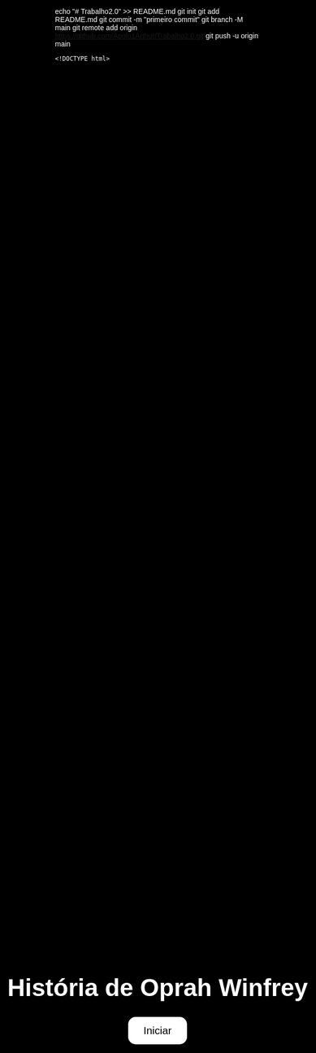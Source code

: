 echo "# Trabalho2.0" >> README.md 
git init 
git add README.md 
git commit -m "primeiro commit" 
git branch -M main 
git remote add origin https://github.com/Apolo1Arthur/Trabalho2.0.git
 git push -u origin main


    
    <!DOCTYPE html>
<html lang="pt-br">
<head>
  <meta charset="UTF-8" />
  <meta name="viewport" content="width=device-width, initial-scale=1.0"/>
  <title>História de Oprah Winfrey</title>
  <style>
    * {margin: 0; padding: 0; box-sizing: border-box;}
    html, body {
      width: 100%;
      height: 100%;
      overflow: hidden;
      font-family: sans-serif;
      background-color: black;
      color: white;
    }
    #slide {
      position: absolute;
      inset: 0;
      background-size: cover;
      background-position: center;
      display: flex;
      justify-content: center;
      align-items: center;
      flex-direction: column;
      padding: 40px;
      text-align: center;
      animation: fadeIn 1s ease forwards;
    }
    #textBox {
      max-width: 800px;
      background-color: rgba(0,0,0,0.6);
      border-radius: 15px;
      padding: 25px;
      font-size: 1.6rem;
      line-height: 1.5;
      animation: floatText 4s ease-in-out;
    }
    @keyframes fadeIn {
      from { opacity: 0; }
      to { opacity: 1; }
    }
    @keyframes floatText {
      0% {transform: translateY(50px) scale(0.9); opacity: 0;}
      50% {transform: translateY(0) scale(1.05); opacity: 1;}
      100% {transform: translateY(0) scale(1); opacity: 1;}
    }
    #controls {
      position: fixed;
      bottom: 20px;
      left: 50%;
      transform: translateX(-50%);
      display: flex;
      gap: 15px;
      z-index: 10;
    }
    button {
      padding: 12px 20px;
      border: none;
      border-radius: 10px;
      font-size: 1.1rem;
      cursor: pointer;
      background: rgba(255,255,255,0.8);
      transition: background 0.3s;
    }
    button:hover {
      background: white;
    }
    #introSlide {
      position: absolute;
      inset: 0;
      background: url('st0.jpg') no-repeat center center/cover;
      display: flex;
      justify-content: center;
      align-items: center;
      flex-direction: column;
      z-index: 999;
    }
    #introSlide h1 {
      font-size: 3rem;
      margin-bottom: 30px;
      text-shadow: 2px 2px 10px black;
    }
    #startBtn {
      padding: 15px 30px;
      font-size: 1.3rem;
      border-radius: 15px;
      background-color: #fff;
      color: #000;
    }
  </style>
</head>
<body>

<div id="introSlide">
  <h1>História de Oprah Winfrey</h1>
  <button id="startBtn">Iniciar</button>
</div>

<div id="slide">
  <div id="textBox"></div>
</div>

<div id="controls" style="display:none;">
  <button id="chapterBtn">Ver Capítulos</button>
  <button id="prevBtn">Anterior</button>
  <button id="nextBtn">Próximo</button>
</div>

<audio id="bgMusic" autoplay loop></audio>
<audio id="clickSound" src="ip.wav"></audio>

<script>
  const slides = [
    { imagem: 'st0.jpg', musica: 'musica0.mp3', texto: '' },
    { imagem: 'st1.gif', musica: 'musica1.mp3', texto: 'Capítulo 1:\nOprah nasceu em meio à pobreza no Mississippi. Ainda criança, enfrentou abusos e dificuldades, mas demonstrava desde cedo uma inteligência e talento notáveis.' },
    { imagem: 'st2.gif', musica: 'musica2.mp3', texto: 'Capítulo 2:\nSua adolescência foi marcada por superações. Oprah venceu as estatísticas e ganhou uma bolsa de estudos, tornando-se repórter aos 19 anos.' },
    { imagem: 'st3.gif', musica: 'musica3.mp3', texto: 'Capítulo 3:\nCom sua empatia e autenticidade, Oprah conquistou o público, tornando-se apresentadora de talk show e rapidamente se destacou em todo o país.' },
    { imagem: 'st4.gif', musica: 'musica4.mp3', texto: 'Capítulo 4:\nSeu programa, “The Oprah Winfrey Show”, revolucionou a TV americana e deu voz a temas profundos e sociais com coragem e humanidade.' },
    { imagem: 'st5.gif', musica: 'musica5.mp3', texto: 'Capítulo 5:\nAlém da televisão, Oprah criou uma fundação, incentivou a leitura e investiu em educação, inspirando milhões com sua jornada.' },
    { imagem: 'stx.jpg', musica: 'musicax.mp3', texto: 'Capítulos:\n1. Infância difícil\n2. Adolescência e superação\n3. Início da carreira\n4. O show de Oprah\n5. Impacto social' }
  ];

  let current = 0;

  const slide = document.getElementById('slide');
  const textBox = document.getElementById('textBox');
  const music = document.getElementById('bgMusic');
  const click = document.getElementById('clickSound');
  const prevBtn = document.getElementById('prevBtn');
  const nextBtn = document.getElementById('nextBtn');
  const chapterBtn = document.getElementById('chapterBtn');
  const controls = document.getElementById('controls');
  const introSlide = document.getElementById('introSlide');
  const startBtn = document.getElementById('startBtn');

  function updateSlide(index) {
    const s = slides[index];
    slide.style.backgroundImage = `url('${s.imagem}')`;
    textBox.innerText = s.texto;
    music.src = s.musica;
    music.play();
    click.play();
  }

  prevBtn.onclick = () => {
    if (current > 1) {
      current--;
      updateSlide(current);
    }
  };

  nextBtn.onclick = () => {
    if (current < slides.length - 1) {
      current++;
      updateSlide(current);
    }
  };

  chapterBtn.onclick = () => {
    current = slides.length - 1; // vai pro slide de capítulos
    updateSlide(current);
  };

  startBtn.onclick = () => {
    introSlide.style.display = 'none';
    controls.style.display = 'flex';
    current = 1;
    updateSlide(current);
  };
</script>

</body>
</html>
